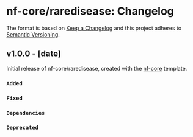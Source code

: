 # nf-core/raredisease: Changelog

The format is based on [Keep a Changelog](https://keepachangelog.com/en/1.0.0/)
and this project adheres to [Semantic Versioning](https://semver.org/spec/v2.0.0.html).

## v1.0.0 - [date]

Initial release of nf-core/raredisease, created with the [nf-core](https://nf-co.re/) template.

### `Added`

### `Fixed`

### `Dependencies`

### `Deprecated`
